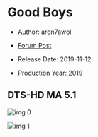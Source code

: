# Good Boys

* Author: aron7awol

* [Forum Post](https://www.avsforum.com/threads/bass-eq-for-filtered-movies.2995212/post-58772336)

* Release Date: 2019-11-12
* Production Year: 2019

## DTS-HD MA 5.1

![img 0](https://i.imgur.com/1lHSqXG.jpg)

![img 1](https://i.imgur.com/tl86hi8.png)

